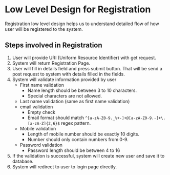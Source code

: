 # Low Level Design for Registration
Registration low level design helps us to understand detailed flow of how user will be registered to the system.

## Steps involved in Registration
1. User will provide URI (Uniform Resource Identifier) with get request.
2. System will return Registration Page.
3. User will fill in details field and press submit button. That will be send a post request to system with details filled in the fields.
4. System will validate information provided by user
    - First name validation
        - Name length should be between 3 to 10 characters.
        - Special characters are not allowed.
    - Last name validation (same as first name validation)
    - email validation
        - Empty check
        - Email format should match `^[a-zA-Z0-9._%+-]+@[a-zA-Z0-9.-]+\.[a-zA-Z]{2,6}$` regex pattern.
    - Mobile validation
        - Length of mobile number should be exactly 10 digits.
        - Number should only contain numbers from  0-9.
    - Password validation
        - Password length should be between 4 to 16
5. If the validation is successful, system will create new user and save it to database.
6. System will redirect to user to login page directly.